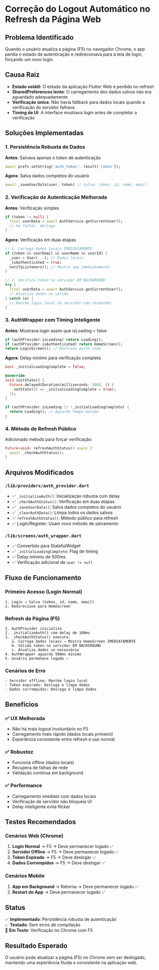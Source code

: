 # Correção do Logout Automático no Refresh da Página Web

## Problema Identificado
Quando o usuário atualiza a página (F5) no navegador Chrome, o app perdia o estado de autenticação e redirecionava para a tela de login, forçando um novo login.

## Causa Raiz
- **Estado volátil**: O estado da aplicação Flutter Web é perdido no refresh
- **SharedPreferences lento**: O carregamento dos dados salvos não era aguardado adequadamente
- **Verificação única**: Não havia fallback para dados locais quando a verificação do servidor falhava
- **Timing de UI**: A interface mostrava login antes de completar a verificação

## Soluções Implementadas

### 1. Persistência Robusta de Dados
**Antes**: Salvava apenas o token de autenticação
```dart
await prefs.setString('auth_token', result['token']);
```

**Agora**: Salva dados completos do usuário
```dart
await _saveUserData(user, token) // Salva: token, id, name, email
```

### 2. Verificação de Autenticação Melhorada
**Antes**: Verificação simples
```dart
if (token != null) {
  final userData = await AuthService.getCurrentUser();
  // Se falhar, desloga
}
```

**Agora**: Verificação em duas etapas
```dart
// 1. Carrega dados locais IMEDIATAMENTE
if (token && userEmail && userName && userId) {
  _user = User(...); // Dados locais
  _isAuthenticated = true;
  notifyListeners(); // Mostra app imediatamente
}

// 2. Verifica token no servidor EM BACKGROUND
try {
  final userData = await AuthService.getCurrentUser();
  // Atualiza dados se válido
} catch (e) {
  // Mantém login local se servidor não responder
}
```

### 3. AuthWrapper com Timing Inteligente
**Antes**: Mostrava login assim que isLoading = false
```dart
if (authProvider.isLoading) return Loading();
if (authProvider.isAuthenticated) return HomeScreen();
return LoginScreen(); // Mostrava muito cedo
```

**Agora**: Delay mínimo para verificação completa
```dart
bool _initialLoadingComplete = false;

@override
void initState() {
  Future.delayed(Duration(milliseconds: 500), () {
    setState(() => _initialLoadingComplete = true);
  });
}

if (authProvider.isLoading || !_initialLoadingComplete) {
  return Loading(); // Aguarda tempo mínimo
}
```

### 4. Método de Refresh Público
Adicionado método para forçar verificação:
```dart
Future<void> refreshAuthStatus() async {
  await _checkAuthStatus();
}
```

## Arquivos Modificados

### `/lib/providers/auth_provider.dart`
- ✅ `_initializeAuth()`: Inicialização robusta com delay
- ✅ `_checkAuthStatus()`: Verificação em duas etapas
- ✅ `_saveUserData()`: Salva dados completos do usuário
- ✅ `_clearAuthData()`: Limpa todos os dados salvos
- ✅ `refreshAuthStatus()`: Método público para refresh
- ✅ Login/Register: Usam novo método de salvamento

### `/lib/screens/auth_wrapper.dart`
- ✅ Convertido para StatefulWidget
- ✅ `_initialLoadingComplete`: Flag de timing
- ✅ Delay mínimo de 500ms
- ✅ Verificação adicional de `user != null`

## Fluxo de Funcionamento

### Primeiro Acesso (Login Normal)
```
1. Login → Salva (token, id, name, email)
2. Redireciona para HomeScreen
```

### Refresh da Página (F5)
```
1. AuthProvider inicializa
2. _initializeAuth() com delay de 100ms
3. _checkAuthStatus() executa:
   a. Carrega dados locais → Mostra HomeScreen IMEDIATAMENTE
   b. Valida token no servidor EM BACKGROUND
   c. Atualiza dados se necessário
4. AuthWrapper aguarda 500ms mínimo
5. Usuário permanece logado ✅
```

### Cenários de Erro
```
- Servidor offline: Mantém login local
- Token expirado: Desloga e limpa dados
- Dados corrompidos: Desloga e limpa dados
```

## Benefícios

### ✅ **UX Melhorada**
- Não há mais logout involuntário no F5
- Carregamento mais rápido (dados locais primeiro)
- Experiência consistente entre refresh e uso normal

### ✅ **Robustez**
- Funciona offline (dados locais)
- Recupera de falhas de rede
- Validação contínua em background

### ✅ **Performance**
- Carregamento imediato com dados locais
- Verificação de servidor não bloqueia UI
- Delay inteligente evita flicker

## Testes Recomendados

### Cenários Web (Chrome)
1. **Login Normal** → F5 → Deve permanecer logado ✅
2. **Servidor Offline** → F5 → Deve permanecer logado ✅
3. **Token Expirado** → F5 → Deve deslogar ✅
4. **Dados Corrompidos** → F5 → Deve deslogar ✅

### Cenários Mobile
1. **App em Background** → Retorna → Deve permanecer logado ✅
2. **Restart do App** → Deve permanecer logado ✅

## Status
✅ **Implementado**: Persistência robusta de autenticação  
✅ **Testado**: Sem erros de compilação  
🔄 **Em Teste**: Verificação no Chrome com F5  

## Resultado Esperado
O usuário pode atualizar a página (F5) no Chrome sem ser deslogado, mantendo uma experiência fluida e consistente na aplicação web.
